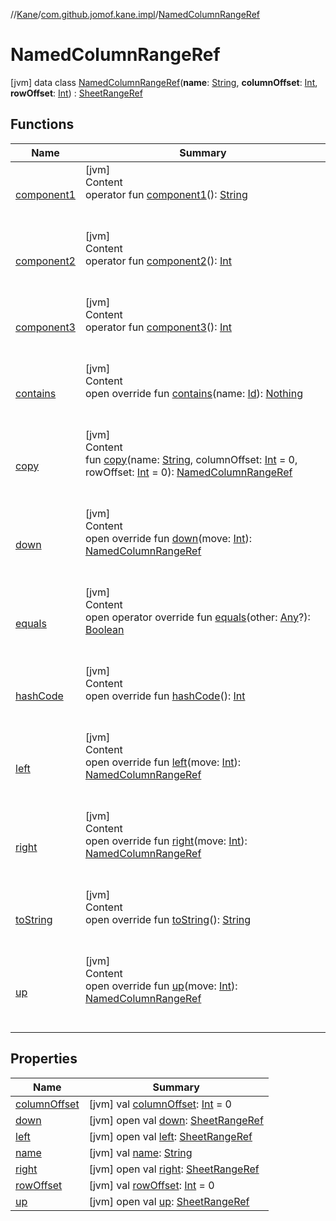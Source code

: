 //[Kane](../../index.md)/[com.github.jomof.kane.impl](../index.md)/[NamedColumnRangeRef](index.md)



# NamedColumnRangeRef  
 [jvm] data class [NamedColumnRangeRef](index.md)(**name**: [String](https://kotlinlang.org/api/latest/jvm/stdlib/kotlin/-string/index.html), **columnOffset**: [Int](https://kotlinlang.org/api/latest/jvm/stdlib/kotlin/-int/index.html), **rowOffset**: [Int](https://kotlinlang.org/api/latest/jvm/stdlib/kotlin/-int/index.html)) : [SheetRangeRef](../-sheet-range-ref/index.md)   


## Functions  
  
|  Name|  Summary| 
|---|---|
| <a name="com.github.jomof.kane.impl/NamedColumnRangeRef/component1/#/PointingToDeclaration/"></a>[component1](component1.md)| <a name="com.github.jomof.kane.impl/NamedColumnRangeRef/component1/#/PointingToDeclaration/"></a>[jvm]  <br>Content  <br>operator fun [component1](component1.md)(): [String](https://kotlinlang.org/api/latest/jvm/stdlib/kotlin/-string/index.html)  <br><br><br>
| <a name="com.github.jomof.kane.impl/NamedColumnRangeRef/component2/#/PointingToDeclaration/"></a>[component2](component2.md)| <a name="com.github.jomof.kane.impl/NamedColumnRangeRef/component2/#/PointingToDeclaration/"></a>[jvm]  <br>Content  <br>operator fun [component2](component2.md)(): [Int](https://kotlinlang.org/api/latest/jvm/stdlib/kotlin/-int/index.html)  <br><br><br>
| <a name="com.github.jomof.kane.impl/NamedColumnRangeRef/component3/#/PointingToDeclaration/"></a>[component3](component3.md)| <a name="com.github.jomof.kane.impl/NamedColumnRangeRef/component3/#/PointingToDeclaration/"></a>[jvm]  <br>Content  <br>operator fun [component3](component3.md)(): [Int](https://kotlinlang.org/api/latest/jvm/stdlib/kotlin/-int/index.html)  <br><br><br>
| <a name="com.github.jomof.kane.impl/NamedColumnRangeRef/contains/#kotlin.Any/PointingToDeclaration/"></a>[contains](contains.md)| <a name="com.github.jomof.kane.impl/NamedColumnRangeRef/contains/#kotlin.Any/PointingToDeclaration/"></a>[jvm]  <br>Content  <br>open override fun [contains](contains.md)(name: [Id](../index.md#%5Bcom.github.jomof.kane.impl%2FId%2F%2F%2FPointingToDeclaration%2F%5D%2FClasslikes%2F-912601781)): [Nothing](https://kotlinlang.org/api/latest/jvm/stdlib/kotlin/-nothing/index.html)  <br><br><br>
| <a name="com.github.jomof.kane.impl/NamedColumnRangeRef/copy/#kotlin.String#kotlin.Int#kotlin.Int/PointingToDeclaration/"></a>[copy](copy.md)| <a name="com.github.jomof.kane.impl/NamedColumnRangeRef/copy/#kotlin.String#kotlin.Int#kotlin.Int/PointingToDeclaration/"></a>[jvm]  <br>Content  <br>fun [copy](copy.md)(name: [String](https://kotlinlang.org/api/latest/jvm/stdlib/kotlin/-string/index.html), columnOffset: [Int](https://kotlinlang.org/api/latest/jvm/stdlib/kotlin/-int/index.html) = 0, rowOffset: [Int](https://kotlinlang.org/api/latest/jvm/stdlib/kotlin/-int/index.html) = 0): [NamedColumnRangeRef](index.md)  <br><br><br>
| <a name="com.github.jomof.kane.impl/NamedColumnRangeRef/down/#kotlin.Int/PointingToDeclaration/"></a>[down](down.md)| <a name="com.github.jomof.kane.impl/NamedColumnRangeRef/down/#kotlin.Int/PointingToDeclaration/"></a>[jvm]  <br>Content  <br>open override fun [down](down.md)(move: [Int](https://kotlinlang.org/api/latest/jvm/stdlib/kotlin/-int/index.html)): [NamedColumnRangeRef](index.md)  <br><br><br>
| <a name="kotlin/Any/equals/#kotlin.Any?/PointingToDeclaration/"></a>[equals](../../com.github.jomof.kane.impl.visitor/-difference-visitor/index.md#%5Bkotlin%2FAny%2Fequals%2F%23kotlin.Any%3F%2FPointingToDeclaration%2F%5D%2FFunctions%2F-912601781)| <a name="kotlin/Any/equals/#kotlin.Any?/PointingToDeclaration/"></a>[jvm]  <br>Content  <br>open operator override fun [equals](../../com.github.jomof.kane.impl.visitor/-difference-visitor/index.md#%5Bkotlin%2FAny%2Fequals%2F%23kotlin.Any%3F%2FPointingToDeclaration%2F%5D%2FFunctions%2F-912601781)(other: [Any](https://kotlinlang.org/api/latest/jvm/stdlib/kotlin/-any/index.html)?): [Boolean](https://kotlinlang.org/api/latest/jvm/stdlib/kotlin/-boolean/index.html)  <br><br><br>
| <a name="kotlin/Any/hashCode/#/PointingToDeclaration/"></a>[hashCode](../../com.github.jomof.kane.impl.visitor/-difference-visitor/index.md#%5Bkotlin%2FAny%2FhashCode%2F%23%2FPointingToDeclaration%2F%5D%2FFunctions%2F-912601781)| <a name="kotlin/Any/hashCode/#/PointingToDeclaration/"></a>[jvm]  <br>Content  <br>open override fun [hashCode](../../com.github.jomof.kane.impl.visitor/-difference-visitor/index.md#%5Bkotlin%2FAny%2FhashCode%2F%23%2FPointingToDeclaration%2F%5D%2FFunctions%2F-912601781)(): [Int](https://kotlinlang.org/api/latest/jvm/stdlib/kotlin/-int/index.html)  <br><br><br>
| <a name="com.github.jomof.kane.impl/NamedColumnRangeRef/left/#kotlin.Int/PointingToDeclaration/"></a>[left](left.md)| <a name="com.github.jomof.kane.impl/NamedColumnRangeRef/left/#kotlin.Int/PointingToDeclaration/"></a>[jvm]  <br>Content  <br>open override fun [left](left.md)(move: [Int](https://kotlinlang.org/api/latest/jvm/stdlib/kotlin/-int/index.html)): [NamedColumnRangeRef](index.md)  <br><br><br>
| <a name="com.github.jomof.kane.impl/NamedColumnRangeRef/right/#kotlin.Int/PointingToDeclaration/"></a>[right](right.md)| <a name="com.github.jomof.kane.impl/NamedColumnRangeRef/right/#kotlin.Int/PointingToDeclaration/"></a>[jvm]  <br>Content  <br>open override fun [right](right.md)(move: [Int](https://kotlinlang.org/api/latest/jvm/stdlib/kotlin/-int/index.html)): [NamedColumnRangeRef](index.md)  <br><br><br>
| <a name="com.github.jomof.kane.impl/NamedColumnRangeRef/toString/#/PointingToDeclaration/"></a>[toString](to-string.md)| <a name="com.github.jomof.kane.impl/NamedColumnRangeRef/toString/#/PointingToDeclaration/"></a>[jvm]  <br>Content  <br>open override fun [toString](to-string.md)(): [String](https://kotlinlang.org/api/latest/jvm/stdlib/kotlin/-string/index.html)  <br><br><br>
| <a name="com.github.jomof.kane.impl/NamedColumnRangeRef/up/#kotlin.Int/PointingToDeclaration/"></a>[up](up.md)| <a name="com.github.jomof.kane.impl/NamedColumnRangeRef/up/#kotlin.Int/PointingToDeclaration/"></a>[jvm]  <br>Content  <br>open override fun [up](up.md)(move: [Int](https://kotlinlang.org/api/latest/jvm/stdlib/kotlin/-int/index.html)): [NamedColumnRangeRef](index.md)  <br><br><br>


## Properties  
  
|  Name|  Summary| 
|---|---|
| <a name="com.github.jomof.kane.impl/NamedColumnRangeRef/columnOffset/#/PointingToDeclaration/"></a>[columnOffset](column-offset.md)| <a name="com.github.jomof.kane.impl/NamedColumnRangeRef/columnOffset/#/PointingToDeclaration/"></a> [jvm] val [columnOffset](column-offset.md): [Int](https://kotlinlang.org/api/latest/jvm/stdlib/kotlin/-int/index.html) = 0   <br>
| <a name="com.github.jomof.kane.impl/NamedColumnRangeRef/down/#/PointingToDeclaration/"></a>[down](index.md#%5Bcom.github.jomof.kane.impl%2FNamedColumnRangeRef%2Fdown%2F%23%2FPointingToDeclaration%2F%5D%2FProperties%2F-912601781)| <a name="com.github.jomof.kane.impl/NamedColumnRangeRef/down/#/PointingToDeclaration/"></a> [jvm] open val [down](index.md#%5Bcom.github.jomof.kane.impl%2FNamedColumnRangeRef%2Fdown%2F%23%2FPointingToDeclaration%2F%5D%2FProperties%2F-912601781): [SheetRangeRef](../-sheet-range-ref/index.md)   <br>
| <a name="com.github.jomof.kane.impl/NamedColumnRangeRef/left/#/PointingToDeclaration/"></a>[left](index.md#%5Bcom.github.jomof.kane.impl%2FNamedColumnRangeRef%2Fleft%2F%23%2FPointingToDeclaration%2F%5D%2FProperties%2F-912601781)| <a name="com.github.jomof.kane.impl/NamedColumnRangeRef/left/#/PointingToDeclaration/"></a> [jvm] open val [left](index.md#%5Bcom.github.jomof.kane.impl%2FNamedColumnRangeRef%2Fleft%2F%23%2FPointingToDeclaration%2F%5D%2FProperties%2F-912601781): [SheetRangeRef](../-sheet-range-ref/index.md)   <br>
| <a name="com.github.jomof.kane.impl/NamedColumnRangeRef/name/#/PointingToDeclaration/"></a>[name](name.md)| <a name="com.github.jomof.kane.impl/NamedColumnRangeRef/name/#/PointingToDeclaration/"></a> [jvm] val [name](name.md): [String](https://kotlinlang.org/api/latest/jvm/stdlib/kotlin/-string/index.html)   <br>
| <a name="com.github.jomof.kane.impl/NamedColumnRangeRef/right/#/PointingToDeclaration/"></a>[right](index.md#%5Bcom.github.jomof.kane.impl%2FNamedColumnRangeRef%2Fright%2F%23%2FPointingToDeclaration%2F%5D%2FProperties%2F-912601781)| <a name="com.github.jomof.kane.impl/NamedColumnRangeRef/right/#/PointingToDeclaration/"></a> [jvm] open val [right](index.md#%5Bcom.github.jomof.kane.impl%2FNamedColumnRangeRef%2Fright%2F%23%2FPointingToDeclaration%2F%5D%2FProperties%2F-912601781): [SheetRangeRef](../-sheet-range-ref/index.md)   <br>
| <a name="com.github.jomof.kane.impl/NamedColumnRangeRef/rowOffset/#/PointingToDeclaration/"></a>[rowOffset](row-offset.md)| <a name="com.github.jomof.kane.impl/NamedColumnRangeRef/rowOffset/#/PointingToDeclaration/"></a> [jvm] val [rowOffset](row-offset.md): [Int](https://kotlinlang.org/api/latest/jvm/stdlib/kotlin/-int/index.html) = 0   <br>
| <a name="com.github.jomof.kane.impl/NamedColumnRangeRef/up/#/PointingToDeclaration/"></a>[up](index.md#%5Bcom.github.jomof.kane.impl%2FNamedColumnRangeRef%2Fup%2F%23%2FPointingToDeclaration%2F%5D%2FProperties%2F-912601781)| <a name="com.github.jomof.kane.impl/NamedColumnRangeRef/up/#/PointingToDeclaration/"></a> [jvm] open val [up](index.md#%5Bcom.github.jomof.kane.impl%2FNamedColumnRangeRef%2Fup%2F%23%2FPointingToDeclaration%2F%5D%2FProperties%2F-912601781): [SheetRangeRef](../-sheet-range-ref/index.md)   <br>

